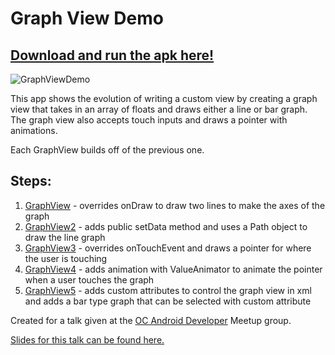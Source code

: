 # Graph View Demo 

## [Download and run the apk here!](../master/Graph%20View%20Demo.apk?raw=true)

![GraphViewDemo](../master/GraphViewDemo.gif "GraphView demo animation")

This app shows the evolution of writing a custom view by creating a graph view that takes in an array of floats and draws either a line or bar graph. The graph view also accepts touch inputs and draws a pointer with animations.

Each GraphView builds off of the previous one. 

## Steps:
1. [GraphView](../master/app/src/main/java/com/redkb/graphviewdemo/GraphView.java) - overrides onDraw to draw two lines to make the axes of the graph
2. [GraphView2](../master/app/src/main/java/com/redkb/graphviewdemo/GraphView2.java) - adds public setData method and uses a Path object to draw the line graph
3. [GraphView3](../master/app/src/main/java/com/redkb/graphviewdemo/GraphView3.java) - overrides onTouchEvent and draws a pointer for where the user is touching
4. [GraphView4](../master/app/src/main/java/com/redkb/graphviewdemo/GraphView4.java) - adds animation with ValueAnimator to animate the pointer when a user touches the graph
5. [GraphView5](../master/app/src/main/java/com/redkb/graphviewdemo/GraphView5.java) - adds custom attributes to control the graph view in xml and adds a bar type graph that can be selected with custom attribute



Created for a talk given at the [OC Android Developer](https://www.meetup.com/OC-Android-Developers/) Meetup group.

[Slides for this talk can be found here.](http://bit.ly/GraphViewSlides)

